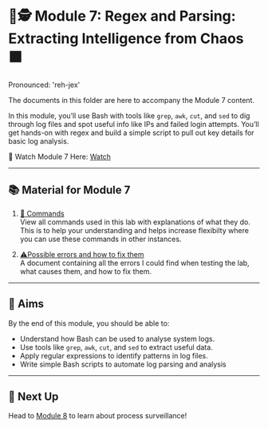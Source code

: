 
# 🔡🕵️ Module 7: Regex and Parsing: Extracting Intelligence from Chaos 🟧

Pronounced: 'reh-jex'

The documents in this folder are here to accompany the Module 7 content.

In this module, you’ll use Bash with tools like `grep`, `awk`, `cut`, and `sed` to dig through log files and spot useful info like IPs and failed login attempts. You’ll get hands-on with regex and build a simple script to pull out key details for basic log analysis.

🎥 Watch Module 7 Here: [Watch](https://www.youtube.com/watch?v=Mmm5vhzCYo0)

---

## 📚 Material for Module 7

1. [📖 Commands](./commands.md)  
   View all commands used in this lab with explanations of what they do.
   This is to help your understanding and helps increase flexibilty where you can use these commands in other instances.

2. [⚠Possible errors and how to fix them](./errors.md)  
   A document containing all the errors I could find when testing the lab, what causes them, and how to fix them.

---

## 🎯 Aims

By the end of this module, you should be able to:
- Understand how Bash can be used to analyse system logs.
- Use tools like `grep`, `awk`, `cut`, and `sed` to extract useful data.
- Apply regular expressions to identify patterns in log files.
- Write simple Bash scripts to automate log parsing and analysis

---

## 🚀 Next Up

Head to [Module 8](https://github.com/zominy/bash-cybersecurity-course/tree/main/Module%208%3A%20Process%20Surveillance%3A%20Who%E2%80%99s%20Running%20What%3F) to learn about process surveillance!

